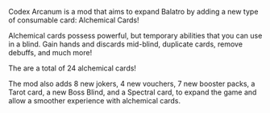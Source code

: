 Codex Arcanum is a mod that aims to expand Balatro by adding a new type of consumable card: Alchemical Cards!

Alchemical cards possess powerful, but temporary abilities that you can use in a blind. Gain hands and discards mid-blind, duplicate cards, remove debuffs, and much more!

The are a total of 24 alchemical cards!

The mod also adds 8 new jokers, 4 new vouchers, 7 new booster packs, a Tarot card, a new Boss Blind, and a Spectral card, to expand the game and allow a smoother experience with alchemical cards.
